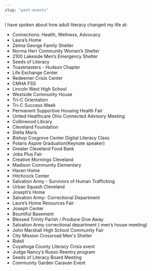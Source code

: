 ```yaml
---
slug: "past-events"
---
```


I have spoken about how adult literacy changed my life at:

- Connections: Health, Wellness, Advocacy
- Laura’s Home
- Zelma George Family Shelter
- Norma Herr Community Women’s Shelter
- 2100 Lakeside Men’s Emergency Shelter
- Seeds of Literacy
- Toastmasters - Hudson Chapter
- Life Exchange Center
- Redeemer Crisis Center
- CMHA FSS
- Lincoln West High School
- Westside Community House
- Tri-C Orientation
- Tri-C Success Week
- Permanent Supportive Housing Health Fair
- United Healthcare Ohio Connected Advisory Meeting
- Collinwood Library
- Cleveland Foundation
- Stella Maris
- Bishop Cosgrove Center Digital Literacy Class
- Polaris Aspire Graduation(Keynote speaker)
- Greater Cleveland Food Bank
- Jobs Plus Fair
- Creative Mornings Cleveland
- Madison Community Elementary
- Haven Home
- Hitchcock Center
- Salvation Army - Survivors of Human Trafficking
- Urban Squash Cleveland
- Joseph’s Home
- Salvation Army- Correctional Department
- Laure’s Home Resources Fair
- Joseph Center
- Bountiful Basement
- Blessed Trinity Parish / Produce Give Away
- Salvation Army correctional department ( men’s house meeting)
- John Marshall High School Community Fair
- City Mission Crossroad Men's Shelter
- Ridell
- Cuyahoga County Literacy Crisis event
- Judge Nancy‘s Russo Reentry program
- Seeds of Literacy Board Meeting
- Community Garden Caravan Event
